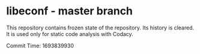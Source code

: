 # libeconf - master branch

This repository contains frozen state of the repository.
Its history is cleared. It is used only for static code
analysis with Codacy.

Commit Time: 1693839930